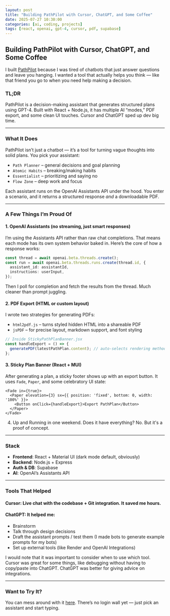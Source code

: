 ```yaml
---
layout: post
title: "Building PathPilot with Cursor, ChatGPT, and Some Coffee"
date: 2025-07-27 10:30:00
categories: [ai, coding, projects]
tags: [react, openai, gpt-4, cursor, pdf, supabase]
---
```


## Building PathPilot with Cursor, ChatGPT, and Some Coffee

I built [PathPilot](https://pathpilot-frontend.onrender.com/) because I was tired of chatbots that just answer questions and leave you hanging. I wanted a tool that actually helps you think — like that friend you go to when you need help making a decision.

### TL;DR

PathPilot is a decision-making assistant that generates structured plans using GPT-4. Built with React + Node.js, it has multiple AI “modes,” PDF export, and some clean UI touches. Cursor and ChatGPT sped up dev big time.

---

### What It Does

PathPilot isn’t just a chatbot — it’s a tool for turning vague thoughts into solid plans. You pick your assistant:

- `Path Planner` – general decisions and goal planning
- `Atomic Habits` – breaking/making habits
- `Essentialist` – prioritizing and saying no
- `Flow Zone` – deep work and focus

Each assistant runs on the OpenAI Assistants API under the hood. You enter a scenario, and it returns a structured response *and* a downloadable PDF.

---

### A Few Things I’m Proud Of

#### 1. **OpenAI Assistants (no streaming, just smart responses)**

I’m using the Assistants API rather than raw chat completions. That means each mode has its own system behavior baked in. Here’s the core of how a response works:

```ts
const thread = await openai.beta.threads.create();
const run = await openai.beta.threads.runs.create(thread.id, {
  assistant_id: assistantId,
  instructions: userInput,
});
```

Then I poll for completion and fetch the results from the thread. Much cleaner than prompt juggling.

#### 2. **PDF Export (HTML or custom layout)**

I wrote two strategies for generating PDFs:

- `html2pdf.js` – turns styled hidden HTML into a shareable PDF
- `jsPDF` – for precise layout, markdown support, and font styling

```ts
// Inside StickyPathPlanBanner.jsx
const handleExport = () => {
  generatePDF(latestPathPlan.content); // auto-selects rendering method
};
```

#### 3. **Sticky Plan Banner (React + MUI)**

After generating a plan, a sticky footer shows up with an export button. It uses `Fade`, `Paper`, and some celebratory UI state:

```tsx
<Fade in={true}>
  <Paper elevation={3} sx={{ position: 'fixed', bottom: 0, width: '100%' }}>
    <Button onClick={handleExport}>Export PathPlan</Button>
  </Paper>
</Fade>
```

4. Up and Running in one weekend. Does it have everything? No. But it's a proof of concept.

---

### Stack

- **Frontend**: React + Material UI (dark mode default, obviously)
- **Backend**: Node.js + Express
- **Auth & DB**: Supabase
- **AI**: OpenAI’s Assistants API

---

### Tools That Helped

#### **Cursor**: Live chat with the codebase + Git integration. It saved me hours.

#### **ChatGPT**: It helped me:

- Brainstorm
- Talk through design decisions
- Draft the assistant prompts / test them (I made bots to generate example prompts for my bots)
- Set up external tools (like Render and OpenAI Integrations)

I would note that it was important to consider when to use which tool. Cursor was great for some things, like debugging without having to copy/paste into ChatGPT. ChatGPT was better for giving advice on integrations.

---

### Want to Try It?

You can mess around with it [here](https://pathpilot-frontend.onrender.com/). There’s no login wall yet — just pick an assistant and start typing.
